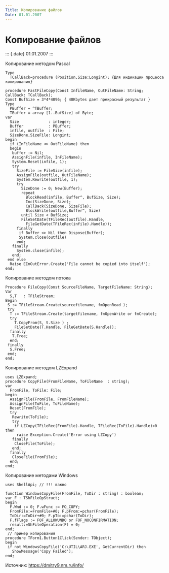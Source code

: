 ```yaml
---
Title: Копирование файлов
Date: 01.01.2007
---
```



Копирование файлов
==================

::: {.date}
01.01.2007
:::

Копирование методом Pascal

    Type
      TCallBack=procedure (Position,Size:Longint); {Для индикации процесса копирования}
     
    procedure FastFileCopy(Const InfileName, OutFileName: String; CallBack: TCallBack);
    Const BufSize = 3*4*4096; { 48Kbytes дает прекрасный результат }
    Type
      PBuffer = ^TBuffer;
      TBuffer = array [1..BufSize] of Byte;
    var
      Size             : integer;
      Buffer           : PBuffer;
      infile, outfile  : File;
      SizeDone,SizeFile: Longint;
    begin
      if (InFileName <> OutFileName) then
      begin
       buffer := Nil;
       AssignFile(infile, InFileName);
       System.Reset(infile, 1);
       try
         SizeFile := FileSize(infile);
         AssignFile(outfile, OutFileName);
         System.Rewrite(outfile, 1);
         try
           SizeDone := 0; New(Buffer);
           repeat
             BlockRead(infile, Buffer^, BufSize, Size);
             Inc(SizeDone, Size);
             CallBack(SizeDone, SizeFile);
             BlockWrite(outfile,Buffer^, Size)
           until Size < BufSize;
           FileSetDate(TFileRec(outfile).Handle,
             FileGetDate(TFileRec(infile).Handle));
         finally
          if Buffer <> Nil then Dispose(Buffer);
          System.close(outfile)
         end;
       finally
         System.close(infile);
       end;
     end else
      Raise EInOutError.Create('File cannot be copied into itself');
    end;

Копирование методом потока

    Procedure FileCopy(Const SourceFileName, TargetFileName: String);
    Var
      S,T   : TFileStream;
    Begin
     S := TFileStream.Create(sourcefilename, fmOpenRead );
     try
      T := TFileStream.Create(targetfilename, fmOpenWrite or fmCreate);
      try
        T.CopyFrom(S, S.Size ) ;
        FileSetDate(T.Handle, FileGetDate(S.Handle));
      finally
       T.Free;
      end;
     finally
      S.Free;
     end;
    end;

Копирование методом LZExpand

    uses LZExpand;
    procedure CopyFile(FromFileName, ToFileName  : string);
    var
      FromFile, ToFile: File;
    begin
      AssignFile(FromFile, FromFileName);
      AssignFile(ToFile, ToFileName);
      Reset(FromFile);
      try
       Rewrite(ToFile);
       try
        if LZCopy(TFileRec(FromFile).Handle, TFileRec(ToFile).Handle)<0 then
         raise Exception.Create('Error using LZCopy')
       finally
        CloseFile(ToFile);
       end;
      finally
       CloseFile(FromFile);
      end;
    end;

Копирование методами Windows

    uses ShellApi; // !!! важно
     
    function WindowsCopyFile(FromFile, ToDir : string) : boolean;
    var F : TShFileOpStruct;
    begin
      F.Wnd := 0; F.wFunc := FO_COPY;
      FromFile:=FromFile+#0; F.pFrom:=pchar(FromFile);
      ToDir:=ToDir+#0; F.pTo:=pchar(ToDir);
      F.fFlags := FOF_ALLOWUNDO or FOF_NOCONFIRMATION;
      result:=ShFileOperation(F) = 0;
    end;
     // пример копирования
    procedure TForm1.Button1Click(Sender: TObject);
    begin
     if not WindowsCopyFile('C:\UTIL\ARJ.EXE', GetCurrentDir) then
       ShowMessage('Copy Failed');
    end;

Источник: <https://dmitry9.nm.ru/info/>
